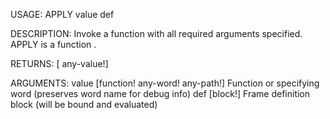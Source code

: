 USAGE:
     APPLY value def 

DESCRIPTION:
     Invoke a function with all required arguments specified.
     APPLY is a function .

RETURNS: [<opt> any-value!]

ARGUMENTS:
    value [function! any-word! any-path!]
        Function or specifying word (preserves word name for debug info)
    def [block!]
        Frame definition block (will be bound and evaluated)
